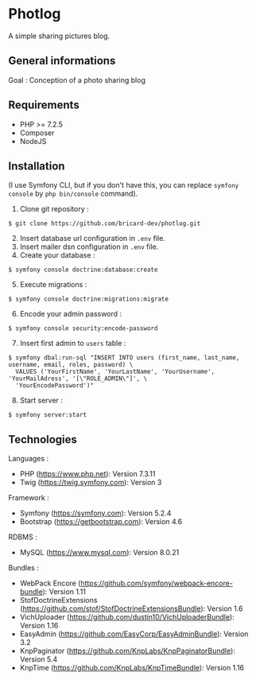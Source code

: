 # Photlog
A simple sharing pictures blog.

## General informations
Goal : Conception of a photo sharing blog

## Requirements
* PHP >= 7.2.5
* Composer
* NodeJS

## Installation
(I use Symfony CLI, but if you don't have this, you can replace `symfony console` by `php bin/console` command).

1. Clone git repository :
```
$ git clone https://github.com/bricard-dev/photlog.git
```
2. Insert database url configuration in `.env` file.
3. Insert mailer dsn configuration in `.env` file.
4. Create your database :
```
$ symfony console doctrine:database:create
```
5. Execute migrations :
```
$ symfony console doctrine:migrations:migrate
```
6. Encode your admin password :
```
$ symfony console security:encode-password
```
7. Insert first admin to `users` table :
```
$ symfony dbal:run-sql "INSERT INTO users (first_name, last_name, username, email, roles, password) \
  VALUES ('YourFirstName', 'YourLastName', 'YourUsername', 'YourMailAdress', '[\"ROLE_ADMIN\"]', \
  'YourEncodePassword')"
```

8. Start server : 
```
$ symfony server:start
```

## Technologies
Languages :
* PHP (https://www.php.net): Version 7.3.11
* Twig (https://twig.symfony.com): Version 3

Framework :
* Symfony (https://symfony.com): Version 5.2.4
* Bootstrap (https://getbootstrap.com): Version 4.6

RDBMS :
* MySQL (https://www.mysql.com): Version 8.0.21

Bundles :
* WebPack Encore (https://github.com/symfony/webpack-encore-bundle): Version 1.11
* StofDoctrineExtensions (https://github.com/stof/StofDoctrineExtensionsBundle): Version 1.6
* VichUploader (https://github.com/dustin10/VichUploaderBundle): Version 1.16
* EasyAdmin (https://github.com/EasyCorp/EasyAdminBundle): Version 3.2
* KnpPaginator (https://github.com/KnpLabs/KnpPaginatorBundle): Version 5.4
* KnpTime (https://github.com/KnpLabs/KnpTimeBundle): Version 1.16
